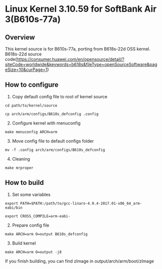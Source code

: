 # Linux Kernel 3.10.59 for SoftBank Air 3(B610s-77a)  

Overview
------------
This kernel source is for B610s-77a, porting from B618s-22d OSS kernel.  
B618s-22d source code(https://consumer.huawei.com/en/opensource/detail/?siteCode=worldwide&keywords=b618s&fileType=openSourceSoftware&pageSize=10&curPage=1)  

How to configure  
------------  
1. Copy default config file to root of kernel source  
```
cd path/to/kernel/source

cp arch/arm/configs/B610s_defconfig .config
```  
2. Configure kernel with menuconfig  
```
make menuconfig ARCH=arm
```  
3. Move config file to default configs folder
```
mv -f .config arch/arm/configs/B610s_defconfig
```  
4. Cleaning  
```
make mrproper
```

How to build  
------------  
1. Set some variables  
```
export PATH=$PATH:/path/to/gcc-linaro-4.9.4-2017.01-x86_64_arm-eabi/bin

export CROSS_COMPILE=arm-eabi-
```
2. Prepare config file  
```
make ARCH=arm O=output B610s_defconfig
```  
3. Build kernel  
```
make ARCH=arm O=output -j8
```
If you finish building, you can find zImage in output/arch/arm/boot/zImage  


